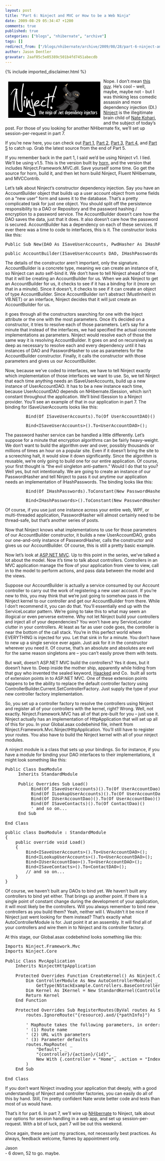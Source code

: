```yaml
---
layout: post
title: "Part 6: Ninject and MVC or How to be a Web Ninja"
date: 2009-08-29 05:34:47 +1200
comments: true
published: true
categories: ["blogs", "nhibernate", "archive"]
tags: []
redirect_from: ["/blogs/nhibernate/archive/2009/08/28/part-6-ninject-and-mvc-or-how-to-be-a-web-ninja.aspx/", "/blogs/nhibernate/archive/2009/08/28/part-6-ninject-and-mvc-or-how-to-be-a-web-ninja.html"]
author: Jason Dentler
gravatar: 2aaf05c5e05389c501b4fd7451abecdb
---
```

{% include imported_disclaimer.html %}

<p><img style="border-right-width: 0px; margin: 10px; display: inline; border-top-width: 0px; border-bottom-width: 0px; border-left-width: 0px" border="0" alt="Ninject" align="left" src="/images/posts/2009/08/29/ninject-logo.png" />Nope. I don’t mean <a href="http://askaninja.com/" target="_blank">this guy</a>. He’s cool – well, maybe, maybe not - but I was thinking less comedic assassin and more dependency injection (DI.) <a href="http://ninject.org/" target="_blank">Ninject</a> is the illegitimate brain child of <a href="http://kohari.org/" target="_blank">Nate Kohari</a>, and the subject of today’s post. For those of you looking for another NHibernate fix, we’ll set up session-per-request in part 7.</p>  <p>If you’re new here, you can check out <a href="http://jasondentler.com/blog/2009/08/how-to-using-the-n-stack-part-1/" target="_blank">Part 1</a>, <a href="http://jasondentler.com/blog/2009/08/how-to-using-the-n-stack-part-2/" target="_blank">Part 2</a>, <a href="http://jasondentler.com/blog/2009/08/how-to-using-the-n-stack-part-3/" target="_blank">Part 3</a>, <a href="http://jasondentler.com/blog/2009/08/how-to-using-the-n-stack-part-4/" target="_blank">Part 4</a>, and <a href="http://jasondentler.com/blog/2009/08/part-5-fixing-the-broken-stuff/" target="_blank">Part 5</a> to catch up. Grab the latest source from the end of Part 5.</p>  <p>If you remember back in the part 1, I said we’d be using Ninject v1. I lied. We’ll be using v1.5. This is the version built by <a href="http://groups.google.co.uk/group/horn-development" target="_blank">horn</a>, and the version that includes Ninject.Framework.MVC.dll. Save yourself some time. Go get the source for horn, build it, and then let horn build Ninject, Fluent NHibernate, and MVCContrib. </p>  <p>Let’s talk about Ninject’s constructor dependency injection. Say you have an AccountBuilder object that builds up a user account object from some fields on a “new user” form and saves it to the database. That’s a pretty complicated task for just one object. You should split off the persistence responsibility to a DAO or Repository and the password hashing / encryption to a password service. The AccountBuilder doesn’t care how the DAO saves the data, just that it does. It also doesn’t care how the password is secured. AccountBuilder has a dependency on each of these services. If ever there was a time to code to interfaces, this is it. The constructor looks like this:</p>  <pre class="brush:vbnet">Public Sub New(DAO As ISaveUserAccounts, PwdHasher As IHashPasswords)</pre>

<pre class="brush:csharp">public AccountBuilder(ISaveUserAccounts DAO, IHashPasswords PwdHasher)</pre>

<p>The details of the constructor aren’t important, only the signature. AccountBuilder is a concrete type, meaning we can create an instance of it, so Ninject can auto self-bind it. We don’t have to tell Ninject ahead of time that it will be creating an AccountBuilder for us. When we ask Ninject to get an AccountBuilder for us, it checks to see if it has a binding for it (more on that in a minute). Since it doesn’t, it checks to see if it can create an object of type AccountBuilder. Since AccountBuilder isn’t abstract (MustInherit in VB.NET) or an interface, Ninject decides that it will just create an AccountBuilder for us. </p>

<p>it goes through all the constructors searching for one with the Inject attribute or the one with the most parameters. Once it’s decided on a constructor, it tries to resolve each of those parameters. Let’s say for a minute that instead of the interfaces, we had specified the actual concrete implementations as parameters. Ninject would resolve each of those the same way it is resolving AccountBuilder. It goes on and on recursively as deep as necessary to resolve each and every dependency until it has instances of DAO and PasswordHasher to use as parameters for the AccountBuilder constructor. Finally, it calls the constructor with those parameters and gives us our AccountBuilder. </p>

<p>Now, because we’ve coded to interfaces, we have to tell Ninject exactly which implementation of those interfaces we want to use. So, we tell Ninject that each time anything needs an ISaveUserAccounts, build up a new instance of UserAccountDAO. It has to be a new instance each time, because UserAccountDAO depends on NHibernate.ISession, which isn’t constant throughout the application. We’ll bind ISession to a Ninject provider. You’ll see an example of that in our application in part 7. The binding for ISaveUserAccounts looks like this:</p>

<pre class="brush:vbnet">        Bind(Of ISaveUserAccounts).To(Of UserAccountDAO)()</pre>

<pre class="brush:csharp">        Bind&lt;ISaveUserAccounts&gt;().To&lt;UserAccountDAO&gt;();</pre>

<p>The password hasher service can be handled a little differently. Let’s suppose for a minute that encryption algorithms can be fairly heavy-weight. We don’t want to build the algorithm over and over, possibly thousands or millions of times an hour on a popular site. Even if it doesn’t bring the site to a screeching halt, it would slow it down significantly. Since the algorithm is reusable, we’re only going to build one for our entire application. Of course, your first thought is “the evil singleton anti-pattern.” Would I do that to you? Well yes, but not intentionally. We are going to create an instance of our PasswordHasher and tell Ninject to pass it out anytime our application needs an implementation of IHashPasswords. The binding looks like this:</p>

<pre class="brush:vbnet">        Bind(Of IHashPasswords).ToConstant(New PasswordHasher)()</pre>

<pre class="brush:csharp">        Bind&lt;IHashPasswords&gt;().ToConstant(New PasswordHasher());</pre>

<p>Of course, if you use just one instance across your entire web, WPF, or multi-threaded application, PasswordHasher will almost certainly need to be thread-safe, but that’s another series of posts. </p>

<p>Now that Ninject knows what implementations to use for those parameters of our AccountBuilder constructor, it builds a new UserAccountDAO, grabs our one-and-only instance of PasswordHasher, calls the constructor and gives us our AccountBuilder. Of course, this is still a pretty basic example.</p>

<p>Now let’s look at <a href="http://www.asp.net/mvc/" target="_blank">ASP.NET MVC</a>. Up to this point in the series, we’ve talked a lot about the model. Now it’s time to talk about controllers. Controllers in an MVC application manage the flow of your application from view to view, call in to the model to perform actions, and pass data between the model and the views. </p>

<p>Suppose our AccountBuilder is actually a service consumed by our Account controller to carry out the work of registering a new user account. If you’re new to this, you may think that we’re just going to somehow pass in the Ninject kernel to our controller and get our AccountBuilder from there. While I don’t recommend it, you can do that. You’ll essentially end up with the ServiceLocator pattern. We’re going to take this to what may seem an illogical or even perverse extreme. Why not let Ninject build your controllers and inject all of your dependencies? You won’t have any ServiceLocator clutter in your controllers. At least as far as user code goes, the controller is near the bottom of the call stack. You’re in this perfect world where EVERYTHING is injected for you. Let that sink in for a minute. You don’t have to new up a single service ever again. Just ask for it in the constructor wherever you need it. Of course, that’s an absolute and absolutes are evil for the same reason singletons are – you can’t easily prove them with tests. </p>

<p>But wait, doesn’t ASP.NET MVC build the controllers? Yes it does, but it doesn’t have to. Deep inside the mother ship, apparently while hiding from that guy who invented the sealed keyword, <a href="http://haacked.com" target="_blank">Haacked</a> and Co.&#160; built all sorts of extension points in to ASP.NET MVC. One of these extension points happens to be the ability to replace the default controller factory using ControllerBuilder.Current.SetControllerFactory. Just supply the type of your new controller factory implementation. </p>

<p>So, you set up a controller factory to resolve the controllers using Ninject and register all of your controllers with the kernel, right? Wrong. Well, not exactly. Ninject.Framework.MVC has all of that pre-built for you – just use it. Ninject actually has an implementation of HttpApplication that will set up all of this for you. In your Global.asax codebehind file, inherit from Ninject.Framework.Mvc.NinjectHttpApplication. You’ll still have to register your routes. You also have to build the Ninject kernel with all of your ninject modules. </p>

<p>A ninject module is a class that sets up your bindings. So for instance, if you have a module for binding your DAO interfaces to their implementations, it might look something like this:</p>

<pre class="brush:vbnet">Public Class DaoModule
     Inherits StandardModule

     Public Overrides Sub Load()
          Bind(Of ISaveUserAccounts)().To(Of UserAccountDao)()
          Bind(Of ILookupUserAccounts)().To(Of UserAccountDao)()
          Bind(Of IUserAccountDao)().To(Of UserAccountDao)()
          Bind(Of ISaveContacts)().To(Of ContactDao)()
          ' and so on...
     End Sub

End Class</pre>

<pre class="brush:csharp">public class DaoModule : StandardModule
{
    public override void Load()
    {
        Bind&lt;ISaveUserAccounts&gt;().To&lt;UserAccountDAO&gt;();
        Bind&lt;ILookupUserAccounts&gt;().To&lt;UserAccountDAO&gt;();
        Bind&lt;IUserAccountDao&gt;().To&lt;UserAccountDAO&gt;();
        Bind&lt;ISaveContacts&gt;().To&lt;ContactDAO&gt;();
        // and so on...
    }
}</pre>

<p>Of course, we haven’t built any DAOs to bind yet. We haven’t built any controllers to bind yet either. That brings up another point. If there is a single point of constant change during the development of your application, it will most likely be the controllers. Will you always remember to bind new controllers as you build them? Yeah, neither will I. Wouldn’t it be nice if Ninject just went looking for them instead? That’s exactly what AutoControllerModule is for. Just point it at an assembly. It will find all of your controllers and wire them in to Ninject and its controller factory. </p>

<p>At this stage, our Global.asax codebehind looks something like this:</p>

<pre class="brush:vbnet">Imports Ninject.Framework.Mvc
Imports Ninject.Core

Public Class MvcApplication
    Inherits NinjectHttpApplication

    Protected Overrides Function CreateKernel() As Ninject.Core.IKernel
        Dim ControllerModule As New AutoControllerModule( _
            GetType(NStackExample.Controllers.BaseController).Assembly)
        Dim Kernel As IKernel = New StandardKernel(ControllerModule)
        Return Kernel
    End Function

    Protected Overrides Sub RegisterRoutes(ByVal routes As System.Web.Routing.RouteCollection)
        routes.IgnoreRoute(&quot;{resource}.axd/{*pathInfo}&quot;)

        ' MapRoute takes the following parameters, in order:
        ' (1) Route name
        ' (2) URL with parameters
        ' (3) Parameter defaults
        routes.MapRoute( _
            &quot;Default&quot;, _
            &quot;{controller}/{action}/{id}&quot;, _
            New With {.controller = &quot;Home&quot;, .action = &quot;Index&quot;, .id = &quot;&quot;} _
        )
    End Sub

End Class</pre>

<p>If you don’t want Ninject invading your application that deeply, with a good understanding of Ninject and controller factories, you can easily do all of this by hand. Still, I’m pretty confident Nate wrote better code and tests than most of us would have. </p>

<p>That’s it for part 6. In part 7, we’ll wire up <a href="http://nhforge.org" target="_blank">NHibernate</a> to Ninject, talk about our options for session handling in a web app, and set up session-per-request. With a bit of luck, part 7 will be out this weekend.&#160; </p>

<p>Once again, these are just my practices, not necessarily best practices. As always, feedback welcome, flames by appointment only. </p>

<p>Jason 
  <br />- 6 down, 52 to go. maybe. </p>

